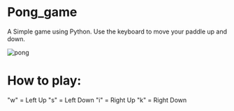 # Pong_game
A Simple game using Python.
Use the keyboard to move your paddle up and down.

![pong](https://github.com/Ashutosh9110/Pong_game/assets/113494449/4795a316-74b5-4b7c-8026-8b453884e34c)

# How to play: 

"w" = Left Up
"s" = Left Down
"i" = Right Up
"k" = Right Down



